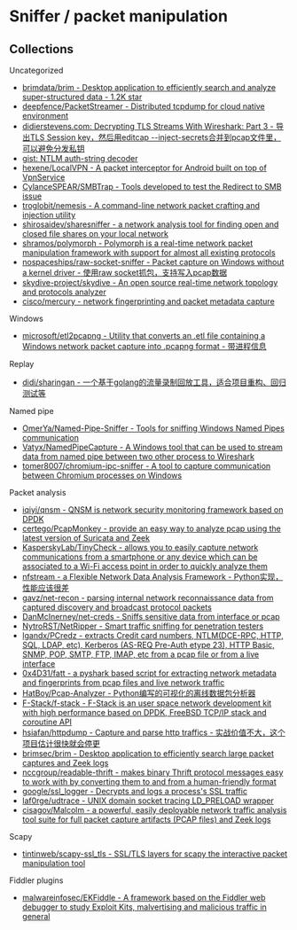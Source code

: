 # Sniffer / packet manipulation

## Collections

Uncategorized

* [brimdata/brim - Desktop application to efficiently search and analyze super-structured data - 1.2K star](https://github.com/brimdata/brim)
* [deepfence/PacketStreamer - Distributed tcpdump for cloud native environment](https://github.com/deepfence/PacketStreamer)
* [didierstevens.com: Decrypting TLS Streams With Wireshark: Part 3 - 导出TLS Session key，然后用editcap --inject-secrets合并到pcap文件里，可以避免分发私钥](https://blog.didierstevens.com/2021/01/11/decrypting-tls-streams-with-wireshark-part-3/)
* [gist: NTLM auth-string decoder](https://gist.github.com/aseering/829a2270b72345a1dc42)
* [hexene/LocalVPN - A packet interceptor for Android built on top of VpnService](https://github.com/hexene/LocalVPN)
* [CylanceSPEAR/SMBTrap - Tools developed to test the Redirect to SMB issue](https://github.com/CylanceSPEAR/SMBTrap)
* [troglobit/nemesis - A command-line network packet crafting and injection utility](https://github.com/troglobit/nemesis)
* [shirosaidev/sharesniffer - a network analysis tool for finding open and closed file shares on your local network](https://github.com/shirosaidev/sharesniffer)
* [shramos/polymorph - Polymorph is a real-time network packet manipulation framework with support for almost all existing protocols](https://github.com/shramos/polymorph)
* [nospaceships/raw-socket-sniffer - Packet capture on Windows without a kernel driver - 使用raw socket抓包，支持写入pcap数据](https://github.com/nospaceships/raw-socket-sniffer)
* [skydive-project/skydive - An open source real-time network topology and protocols analyzer](https://github.com/skydive-project/skydive)
* [cisco/mercury - network fingerprinting and packet metadata capture](https://github.com/cisco/mercury)

Windows

* [microsoft/etl2pcapng - Utility that converts an .etl file containing a Windows network packet capture into .pcapng format - 带进程信息](https://github.com/microsoft/etl2pcapng)

Replay

* [didi/sharingan - 一个基于golang的流量录制回放工具，适合项目重构、回归测试等](https://github.com/didi/sharingan)

Named pipe

* [OmerYa/Named-Pipe-Sniffer - Tools for sniffing Windows Named Pipes communication](https://github.com/OmerYa/Named-Pipe-Sniffer)
* [Vatyx/NamedPipeCapture - A Windows tool that can be used to stream data from named pipe between two other process to Wireshark](https://github.com/Vatyx/NamedPipeCapture)
* [tomer8007/chromium-ipc-sniffer - A tool to capture communication between Chromium processes on Windows](https://github.com/tomer8007/chromium-ipc-sniffer)

Packet analysis

* [iqiyi/qnsm - QNSM is network security monitoring framework based on DPDK](https://github.com/iqiyi/qnsm)
* [certego/PcapMonkey - provide an easy way to analyze pcap using the latest version of Suricata and Zeek](https://github.com/certego/PcapMonkey)
* [KasperskyLab/TinyCheck - allows you to easily capture network communications from a smartphone or any device which can be associated to a Wi-Fi access point in order to quickly analyze them](https://github.com/KasperskyLab/TinyCheck)
* [nfstream - a Flexible Network Data Analysis Framework - Python实现，性能应该很差](https://github.com/nfstream/nfstream)
* [gavz/net-recon - parsing internal network reconnaissance data from captured discovery and broadcast protocol packets](https://github.com/gavz/net-recon)
* [DanMcInerney/net-creds - Sniffs sensitive data from interface or pcap](https://github.com/DanMcInerney/net-creds)
* [NytroRST/NetRipper - Smart traffic sniffing for penetration testers](https://github.com/NytroRST/NetRipper)
* [lgandx/PCredz - extracts Credit card numbers, NTLM(DCE-RPC, HTTP, SQL, LDAP, etc), Kerberos (AS-REQ Pre-Auth etype 23), HTTP Basic, SNMP, POP, SMTP, FTP, IMAP, etc from a pcap file or from a live interface](https://github.com/lgandx/PCredz)
* [0x4D31/fatt - a pyshark based script for extracting network metadata and fingerprints from pcap files and live network traffic](https://github.com/0x4D31/fatt)
* [HatBoy/Pcap-Analyzer - Python编写的可视化的离线数据包分析器](https://github.com/HatBoy/Pcap-Analyzer)
* [F-Stack/f-stack - F-Stack is an user space network development kit with high performance based on DPDK, FreeBSD TCP/IP stack and coroutine API](https://github.com/F-Stack/f-stack)
* [hsiafan/httpdump - Capture and parse http traffics - 实战价值不大，这个项目估计很快就会停更](https://github.com/hsiafan/httpdump)
* [brimsec/brim - Desktop application to efficiently search large packet captures and Zeek logs](https://github.com/brimsec/brim)
* [nccgroup/readable-thrift - makes binary Thrift protocol messages easy to work with by converting them to and from a human-friendly format](https://github.com/nccgroup/readable-thrift)
* [google/ssl_logger - Decrypts and logs a process's SSL traffic](https://github.com/google/ssl_logger)
* [laf0rge/udtrace - UNIX domain socket tracing LD_PRELOAD wrapper](https://github.com/laf0rge/udtrace)
* [cisagov/Malcolm - a powerful, easily deployable network traffic analysis tool suite for full packet capture artifacts (PCAP files) and Zeek logs](https://github.com/cisagov/Malcolm)

Scapy

* [tintinweb/scapy-ssl_tls - SSL/TLS layers for scapy the interactive packet manipulation tool](https://github.com/tintinweb/scapy-ssl_tls)

Fiddler plugins

* [malwareinfosec/EKFiddle - A framework based on the Fiddler web debugger to study Exploit Kits, malvertising and malicious traffic in general](https://github.com/malwareinfosec/EKFiddle)
